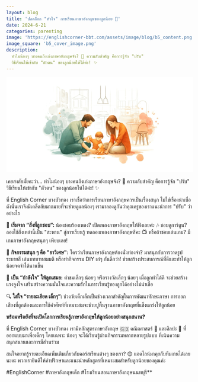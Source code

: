 ```yaml
---
layout: blog
title: 'ปลดล็อก "หัวใจ" การเรียนภาษาอังกฤษของลูกน้อย 💖'
date: 2024-6-21
categories: parenting
image: 'https://englishcorner-bbt.com/assets/image/blog/b5_content.png'
image_square: 'b5_cover_image.png'
description:
  ทำไมน้องๆ บางคนถึงเก่งภาษาอังกฤษจัง? 🤔 ความลับสำคัญ คือการรู้จัก "ปรับ"
  วิธีเรียนให้เข้ากับ "ตัวตน" ของลูกน้อยให้ได้ค่ะ! ✨
---
```


![น้องทำกิจกรรมกับผู้ปกครอง](/assets/image/blog/b5_content.png)

เคยสงสัยมั้ยคะว่า... ทำไมน้องๆ บางคนถึงเก่งภาษาอังกฤษจัง? 🤔 ความลับสำคัญ
คือการรู้จัก "ปรับ" วิธีเรียนให้เข้ากับ "ตัวตน" ของลูกน้อยให้ได้ค่ะ! ✨

ที่ English Corner บางบัวทอง เราเชื่อว่าการเรียนภาษาอังกฤษควรเป็นเรื่องสนุก
ไม่ใช่เรื่องน่าเบื่อ ดังนั้นเราจึงมีเคล็ดลับมากมายที่จะช่วยดูแลน้องๆ
เรามาลองดูกันว่าคุณครูของเราแนะนำการ "ปรับ" ว่าอย่างไร

🌟 **เริ่มจาก “สิ่งที่ลูกชอบ”:** น้องชอบร้องเพลง? เปิดเพลงภาษาอังกฤษให้ฟังเลยค่ะ
🎶 ชอบดูการ์ตูน? ลองใช้สิ่งเหล่านี้เป็น "สะพาน" สู่การเรียนรู้
ทดลองเพลงภาษาอังกฤษสิคะ 📺 หรือถ้าชอบเล่นเกม? มีเกมภาษาอังกฤษสนุกๆ เพียบเลย!

🎨 **กิจกรรมสนุก ๆ คือ "ยาวิเศษ":** ใครว่าเรียนภาษาอังกฤษต้องนั่งท่องจำ?
มาสนุกกับการวาดรูป ระบายสี เล่นบทบาทสมมติ หรือทำกิจกรรม DIY เก๋ๆ กันดีกว่า!
ช่วยสร้างประสบการณ์ที่ดีและทำให้ลูกน้อยจดจำได้นานขึ้น

💪 **เป็น “กำลังใจ” ให้ลูกเสมอ:** คำชมเล็กๆ น้อยๆ หรือรางวัลเล็กๆ น้อยๆ
เมื่อลูกทำได้ดี จะช่วยสร้างแรงจูงใจ
เสริมสร้างความมั่นใจและความรักในการเรียนรู้ของลูกได้อย่างไม่น่าเชื่อ

🔍 **ใส่ใจ “รายละเอียด เล็กๆ”:**
ช่วงวัยเด็กเล็กเป็นช่วงเวลาสำคัญในการพัฒนาทักษะภาษา
การออกเสียงที่ถูกต้องและการใช้คำศัพท์ที่เหมาะสมจะช่วยปูพื้นฐานภาษาอังกฤษที่แข็งแกร่งให้ลูกน้อย

**พร้อมหรือยังที่จะเปิดโลกการเรียนรู้ภาษาอังกฤษให้ลูกน้อยอย่างสนุกสนาน?**

ที่ English Corner บางบัวทอง เรามีหลักสูตรภาษาอังกฤษ 🇬🇧 คณิตศาสตร์ 🧮 และศิลปะ
🎨 ที่ออกแบบมาเพื่อเด็กๆ โดยเฉพาะ น้องๆ จะได้เรียนรู้ผ่านกิจกรรมหลากหลายรูปแบบ
ที่เน้นความสนุกสนานและการมีส่วนร่วม

สนใจอยากรู้รายละเอียดเพิ่มเติมเกี่ยวกับคอร์สเรียนต่างๆ ของเรา?
😊 แอดไลน์มาคุยกับทีมงานได้เลยนะคะ
พวกเรายินดีให้คำปรึกษาและแนะนำหลักสูตรที่เหมาะสมสำหรับลูกน้อยของคุณค่ะ

#EnglishCorner #ภาษาอังกฤษเด็ก #โรงเรียนสอนภาษาอังกฤษนนทบุรี\*\*
